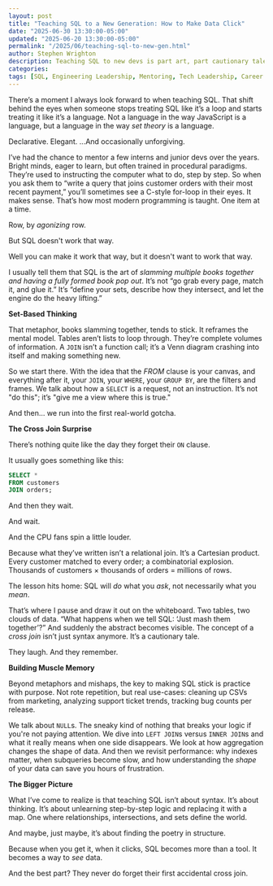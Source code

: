 ```yaml
---
layout: post
title: "Teaching SQL to a New Generation: How to Make Data Click"
date: "2025-06-30 13:30:00-05:00"
updated: "2025-06-20 13:30:00-05:00"
permalink: "/2025/06/teaching-sql-to-new-gen.html"
author: Stephen Wrighton
description: Teaching SQL to new devs is part art, part cautionary tale. I wrote about that moment when it clicks—when they stop writing loops and start thinking in sets. Includes metaphors, cross join disasters, and a little data poetry.
categories:
tags: [SQL, Engineering Leadership, Mentoring, Tech Leadership, Career Growth]
---  
```



There’s a moment I always look forward to when teaching SQL. That shift behind the eyes when someone stops treating SQL like it’s a loop and starts treating it like it’s a language. Not a language in the way JavaScript is a language, but a language in the way *set theory* is a language. 

Declarative. 
Elegant. 
...And occasionally unforgiving.

I’ve had the chance to mentor a few interns and junior devs over the years. Bright minds, eager to learn, but often trained in procedural paradigms. They’re used to instructing the computer what to do, step by step. So when you ask them to “write a query that joins customer orders with their most recent payment,” you’ll sometimes see a C-style for-loop in their eyes. It makes sense. That’s how most modern programming is taught. One item at a time.

Row, by *agonizing* row.

But SQL doesn't work that way.

Well you can make it work that way, but it doesn't want to work that way. 

I usually tell them that SQL is the art of *slamming multiple books together and having a fully formed book pop out*. It’s not “go grab every page, match it, and glue it.” It’s “define your sets, describe how they intersect, and let the engine do the heavy lifting.”

**Set-Based Thinking**

That metaphor, books slamming together, tends to stick. It reframes the mental model. Tables aren’t lists to loop through. They’re complete volumes of information. A `JOIN` isn’t a function call; it’s a Venn diagram crashing into itself and making something new.

So we start there. With the idea that the *FROM* clause is your canvas, and everything after it, your `JOIN`, your `WHERE`, your `GROUP BY`, are the filters and frames. We talk about how a `SELECT` is a request, not an instruction. It’s not "do this"; it’s "give me a view where this is true."

And then… we run into the first real-world gotcha.

**The Cross Join Surprise**

There’s nothing quite like the day they forget their `ON` clause.

It usually goes something like this:

```sql
SELECT *
FROM customers
JOIN orders;
```

And then they wait.

And wait.

And the CPU fans spin a little louder.

Because what they’ve written isn’t a relational join. It’s a Cartesian product. Every customer matched to every order; a combinatorial explosion. Thousands of customers × thousands of orders = millions of rows.

The lesson hits home: SQL will *do* what you *ask*, not necessarily what you *mean*.

That’s where I pause and draw it out on the whiteboard. Two tables, two clouds of data. “What happens when we tell SQL: ‘Just mash them together’?” And suddenly the abstract becomes visible. The concept of a *cross join* isn’t just syntax anymore. It’s a cautionary tale.

They laugh. And they remember.

**Building Muscle Memory**

Beyond metaphors and mishaps, the key to making SQL stick is practice with purpose. Not rote repetition, but real use-cases: cleaning up CSVs from marketing, analyzing support ticket trends, tracking bug counts per release.

We talk about `NULL`s. The sneaky kind of nothing that breaks your logic if you're not paying attention. We dive into `LEFT JOIN`s versus `INNER JOIN`s and what it really means when one side disappears. We look at how aggregation changes the shape of data. And then we revisit performance: why indexes matter, when subqueries become slow, and how understanding the *shape* of your data can save you hours of frustration.

**The Bigger Picture**

What I’ve come to realize is that teaching SQL isn’t about syntax. It’s about thinking. It’s about unlearning step-by-step logic and replacing it with a map. One where relationships, intersections, and sets define the world.

And maybe, just maybe, it’s about finding the poetry in structure.

Because when you get it, when it clicks, SQL becomes more than a tool. It becomes a way to *see* data.

And the best part? They never do forget their first accidental cross join.
